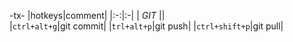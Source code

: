 -tx-
|hotkeys|comment|
|:-:|:-|
|		*GIT*	||	
|`ctrl+alt+g`|git commit|
|`trl+alt+p`|git push|
|`ctrl+shift+p`|git pull|